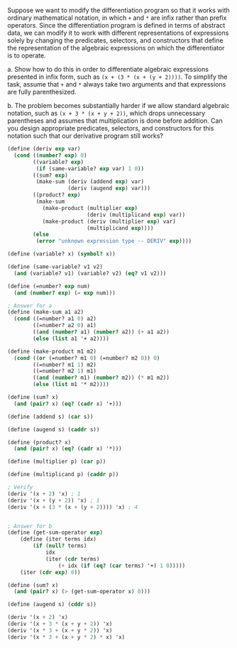 Suppose we want to modify the differentiation program so that it works with ordinary mathematical notation, in which `+` and `*` are infix rather than prefix operators. Since the differentiation program is defined in terms of abstract data, we can modify it to work with different representations of expressions solely by changing the predicates, selectors, and constructors that define the representation of the algebraic expressions on which the differentiator is to operate.

a. Show how to do this in order to differentiate algebraic expressions presented in infix form, such as `(x + (3 * (x + (y + 2))))`. To simplify the task, assume that `+` and `*` always take two arguments and that expressions are fully parenthesized.

b. The problem becomes substantially harder if we allow standard algebraic notation, such as `(x + 3 * (x + y + 2))`, which drops unnecessary parentheses and assumes that multiplication is done before addition. Can you design appropriate predicates, selectors, and constructors for this notation such that our derivative program still works?

```scheme
(define (deriv exp var)
  (cond ((number? exp) 0)
        ((variable? exp)
         (if (same-variable? exp var) 1 0))
        ((sum? exp)
         (make-sum (deriv (addend exp) var)
                   (deriv (augend exp) var)))
        ((product? exp)
         (make-sum
           (make-product (multiplier exp)
                         (deriv (multiplicand exp) var))
           (make-product (deriv (multiplier exp) var)
                         (multiplicand exp))))
        (else
         (error "unknown expression type -- DERIV" exp))))

(define (variable? x) (symbol? x))

(define (same-variable? v1 v2)
  (and (variable? v1) (variable? v2) (eq? v1 v2)))

(define (=number? exp num)
  (and (number? exp) (= exp num)))

; Answer for a
(define (make-sum a1 a2)
  (cond ((=number? a1 0) a2)
        ((=number? a2 0) a1)
        ((and (number? a1) (number? a2)) (+ a1 a2))
        (else (list a1 '+ a2))))

(define (make-product m1 m2)
  (cond ((or (=number? m1 0) (=number? m2 0)) 0)
        ((=number? m1 1) m2)
        ((=number? m2 1) m1)
        ((and (number? m1) (number? m2)) (* m1 m2))
        (else (list m1 '* m2))))

(define (sum? x)
  (and (pair? x) (eq? (cadr x) '+)))

(define (addend s) (car s))

(define (augend s) (caddr s))

(define (product? x)
  (and (pair? x) (eq? (cadr x) '*)))

(define (multiplier p) (car p))

(define (multiplicand p) (caddr p))

; Verify
(deriv '(x + 2) 'x) ; 1
(deriv '(x + (y + 2)) 'x) ; 1
(deriv '(x + (3 * (x + (y + 2)))) 'x) ; 4


; Answer for b
(define (get-sum-operator exp)
    (define (iter terms idx)
        (if (null? terms)
            idx
            (iter (cdr terms)
                (+ idx (if (eq? (car terms) '+) 1 0)))))
    (iter (cdr exp) 0))

(define (sum? x)
  (and (pair? x) (> (get-sum-operator x) 0)))

(define (augend s) (cddr s))

(deriv '(x + 2) 'x)
(deriv '(x + 3 * (x + y + 2)) 'x)
(deriv '(x * 3 + (x + y * 2)) 'x)
(deriv '(x * 3 + (x + y * 2) * x) 'x)
```
